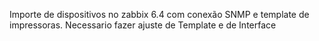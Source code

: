 Importe de dispositivos no zabbix 6.4 com conexão SNMP e template de impressoras.
Necessario fazer ajuste de Template e de Interface
